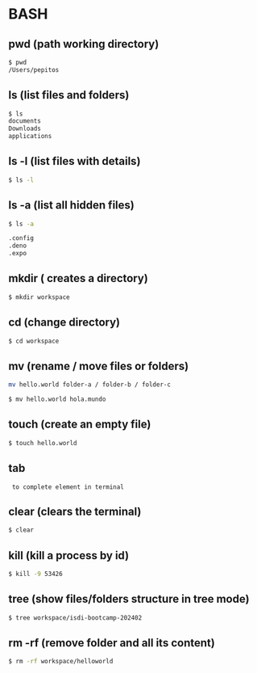 # BASH  

## pwd (path working directory)

```sh
$ pwd
/Users/pepitos
```

## ls (list files and folders)

```sh
$ ls
documents
Downloads
applications
 ```

## ls -l (list files with details)

```sh
$ ls -l
 ```

## ls -a (list all hidden files)

```sh
$ ls -a

.config
.deno
.expo
```

## mkdir ( creates a directory)

```sh
$ mkdir workspace
```

## cd (change directory)

```sh
$ cd workspace
```

## mv (rename / move files or folders)

```sh
mv hello.world folder-a / folder-b / folder-c
```

```sh
$ mv hello.world hola.mundo
```

## touch (create an empty file)

```sh
$ touch hello.world
```

## tab
``` to complete element in terminal```

## clear (clears the terminal)
```sh
$ clear
```

## kill (kill a process by id)
```sh
$ kill -9 53426
```

## tree <path> (show files/folders structure in tree mode)

```sh
$ tree workspace/isdi-bootcamp-202402
```
## rm -rf (remove folder and all its content)
```sh
$ rm -rf workspace/helloworld
```